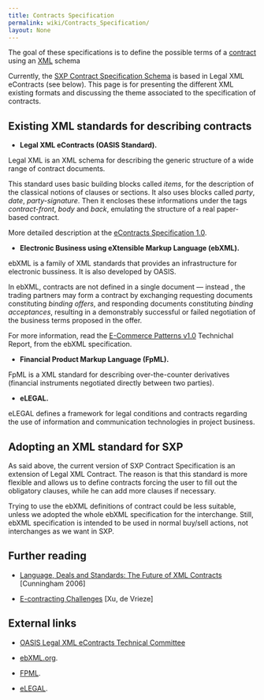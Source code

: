 ```yaml
---
title: Contracts Specification
permalink: wiki/Contracts_Specification/
layout: None
---
```


The goal of these specifications is to define the possible terms of a
[contract](/wiki/Contracts "wikilink") using an [XML](XML "wikilink") schema

Currently, the [SXP Contract Specification
Schema](/wiki/SXP_Contract "wikilink") is based in Legal XML eContracts (see
below). This page is for presenting the different XML existing formats
and discussing the theme associated to the specification of contracts.

Existing XML standards for describing contracts
-----------------------------------------------

-   **Legal XML eContracts (OASIS Standard).**

Legal XML is an XML schema for describing the generic structure of a
wide range of contract documents.

This standard uses basic building blocks called *items*, for the
description of the classical notions of clauses or sections. It also
uses blocks called *party*, *date*, *party-signature*. Then it encloses
these informations under the tags *contract-front*, *body* and *back*,
emulating the structure of a real paper-based contract.

More detailed description at the [eContracts Specification
1.0](http://docs.oasis-open.org/legalxml-econtracts/CS01/legalxml-econtracts-specification-1.0.pdf).

-   **Electronic Business using eXtensible Markup Language (ebXML).**

ebXML is a family of XML standards that provides an infrastructure for
electronic bussiness. It is also developed by OASIS.

In ebXML, contracts are not defined in a single document — instead , the
trading partners may form a contract by exchanging requesting documents
constituting *binding offers*, and responding documents constituting
*binding acceptances*, resulting in a demonstrably successful or failed
negotiation of the business terms proposed in the offer.

For more information, read the [E-Commerce Patterns
v1.0](http://ebxml.org/specs/bpPATT.pdf) Technichal Report, from the
ebXML specification.

-   **Financial Product Markup Language (FpML).**

FpML is a XML standard for describing over-the-counter derivatives
(financial instruments negotiated directly between two parties).

-   **eLEGAL.**

eLEGAL defines a framework for legal conditions and contracts regarding
the use of information and communication technologies in project
business.

Adopting an XML standard for SXP
--------------------------------

As said above, the current version of SXP Contract Specification is an
extension of Legal XML Contract. The reason is that this standard is
more flexible and allows us to define contracts forcing the user to fill
out the obligatory clauses, while he can add more clauses if necessary.

Trying to use the ebXML definitions of contract could be less suitable,
unless we adopted the whole ebXML specification for the interchange.
Still, ebXML specification is intended to be used in normal buy/sell
actions, not interchanges as we want in SXP.

Further reading
---------------

-   [Language, Deals and Standards: The Future of XML
    Contracts](http://lawdigitalcommons.bc.edu/cgi/viewcontent.cgi?article=1139&context=lsfp)
    \[Cunningham 2006\]

<!-- -->

-   [E-contracting
    Challenges](http://www.adaptivity.nl/articles/E-contracting.pdf)
    \[Xu, de Vrieze\]

External links
--------------

-   [OASIS Legal XML eContracts Technical
    Committee](https://www.oasis-open.org/committees/tc_home.php?wg_abbrev=legalxml-econtracts)

<!-- -->

-   [ebXML.org](http://www.ebxml.org).

<!-- -->

-   [FPML](http://www.fpml.org).

<!-- -->

-   [eLEGAL](http://cic.vtt.fi/projects/elegal/public.html).

